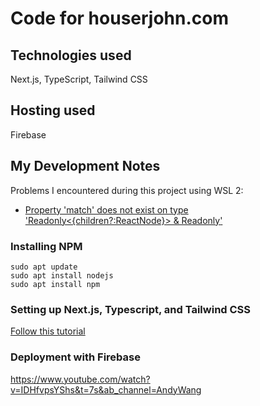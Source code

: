 # Code for houserjohn.com

## Technologies used
Next.js, TypeScript, Tailwind CSS

## Hosting used
Firebase

## My Development Notes 
Problems I encountered during this project using WSL 2:
* [Property 'match' does not exist on type 'Readonly<{children?:ReactNode}> & Readonly<MyProps>'](https://stackoverflow.com/questions/50117006/reactjs-ts-property-match-does-not-exist-on-type-readonlychildrenreactno)

### Installing NPM


```
sudo apt update
sudo apt install nodejs
sudo apt install npm
```

### Setting up Next.js, Typescript, and Tailwind CSS
[Follow this tutorial](https://www.pullrequest.com/blog/how-to-create-a-nextjs-typescript-tailwindcss-project/)

### Deployment with Firebase 
https://www.youtube.com/watch?v=IDHfvpsYShs&t=7s&ab_channel=AndyWang